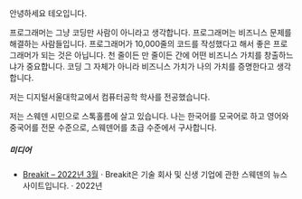 안녕하세요 테오입니다.

프로그래머는 그냥 코딩만 사람이 아니라고 생각합니다. 프로그래머는 비즈니스 문제를 해결하는 사람들입니다. 프로그래머가 10,000줄의 코드를 작성했다고 해서 좋은 프로그래머가 되는 것은 아닙니다. 천 줄이든 만 줄이든 간에 어떤 비즈니스 가치를 창출하느냐가 중요합니다. 코딩 그 자체가 아니라 비즈니스 가치가 나의 가치를 증명한다고 생각합니다.

저는 디지털서울대학교에서 컴퓨터공학 학사를 전공했습니다.

저는 스웨덴 시민으로 스톡홀름에 살고 있습니다. 나는 한국어를 모국어로 하고 영어와 중국어를 전문 수준으로, 스웨덴어를 초급 수준에서 구사합니다.

##### 미디어

- [Breakit – 2022년 3월][1] · Breakit은 기술 회사 및 신생 기업에 관한 스웨덴의 뉴스 사이트입니다. · 2022년

[1]: https://www.breakit.se/artikel/32311/nio-nya-startups-backas-av-handelshogskolan
